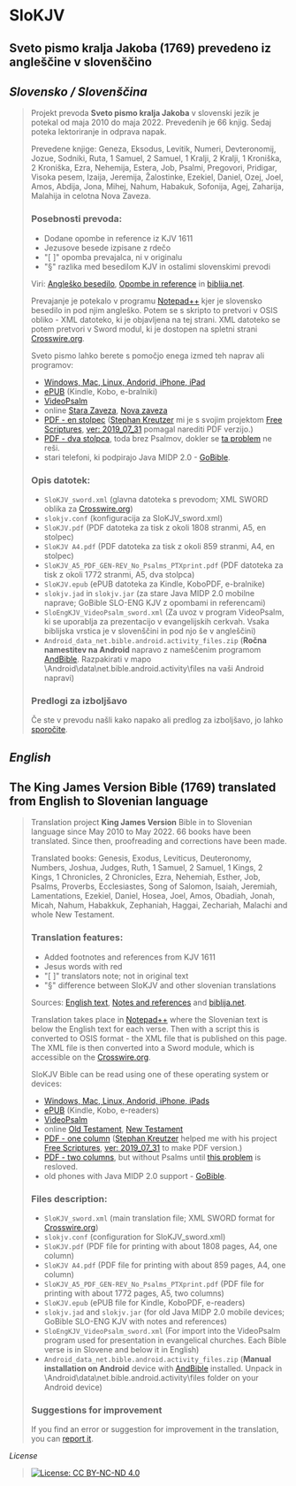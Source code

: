 # SloKJV
## Sveto pismo kralja Jakoba (1769) prevedeno iz angleščine v slovenščino


## *Slovensko / Slovenščina*

>Projekt prevoda **Sveto pismo kralja Jakoba** v slovenski jezik je potekal od maja 2010 do maja 2022. Prevedenih je 66 knjig. Sedaj poteka lektoriranje in odprava napak.
>
>Prevedene knjige: Geneza, Eksodus, Levitik, Numeri, Devteronomij, Jozue, Sodniki, Ruta, 1 Samuel, 2 Samuel, 1 Kralji, 2 Kralji, 1 Kroniška, 2 Kroniška, Ezra, Nehemija, Estera, Job, Psalmi, Pregovori, Pridigar, Visoka pesem, Izaija, Jeremija, Žalostinke, Ezekiel, Daniel, Ozej, Joel, Amos, Abdija, Jona, Mihej, Nahum, Habakuk, Sofonija, Agej, Zaharija, Malahija in celotna Nova Zaveza.
>
> ### Posebnosti prevoda:
>
> - Dodane opombe in reference iz KJV 1611
> - Jezusove besede izpisane z rdečo
> - "[ ]" opomba prevajalca, ni v originalu
> - "§" razlika med besedilom KJV in ostalimi slovenskimi prevodi
> 
>Viri: [Angleško besedilo](http://www.crosswire.org/~dmsmith/kjv2006/), [Opombe in reference](https://www.kingjamesbibleonline.org/Genesis-Chapter-1_Original-1611-KJV/) in [biblija.net](http://www.biblija.net/biblija.cgi?m=&id13=1&id7=1&pos=0&set=6&l=sl).
>
>Prevajanje je potekalo v programu [Notepad++](https://notepad-plus-plus.org/) kjer je slovensko besedilo in pod njim angleško. Potem se s skripto to pretvori v OSIS obliko - XML datoteko, ki je objavljena na tej strani. XML datoteko se potem pretvori v Sword modul, ki je dostopen na spletni strani [Crosswire.org](http://www2.crosswire.org/sword/modules/).
>
> Sveto pismo lahko berete s pomočjo enega izmed teh naprav ali programov:
> - [Windows, Mac, Linux, Andorid, iPhone, iPad](http://wiki.crosswire.org/Choosing_a_SWORD_program)
> - [ePUB](https://github.com/msavli/SloKJV/blob/master/SloKJV.epub) (Kindle, Kobo, e-bralniki)
> - [VideoPsalm](https://myvideopsalm.weebly.com/)
> - online [Stara Zaveza](https://www.aionianbible.org/Bibles/Slovene---Slovene-Savli-Bible/Old), [Nova zaveza](https://www.aionianbible.org/Bibles/Slovene---Slovene-Savli-Bible/New)
> - [PDF - en stolpec]( https://github.com/msavli/SloKJV/blob/master/SloKJV.pdf) ([Stephan Kreutzer](https://skreutzer.de/) mi je s svojim projektom [Free Scriptures](http://www.free-scriptures.org/index.php?page=downloads), [ver: 2019_07_31](http://www.free-scriptures.org/downloads/free-scriptures_gnu_20190731.zip) pomagal narediti PDF verzijo.)
> - [PDF - dva stolpca]( https://github.com/msavli/SloKJV/blob/master/SloKJV_A5_PDF_GEN-REV_No_Psalms_PTXprint.pdf), toda brez Psalmov, dokler se [ta problem]( https://stackoverflow.com/questions/74104362/how-to-include-osis-tag-title-to-existing-python-osis2usfm-py-script) ne reši.
> - stari telefoni, ki podpirajo Java MIDP 2.0 - [GoBible](https://github.com/msavli/SloKJV/blob/master/slokjv.jar).
>
> ### Opis datotek:
> - `SloKJV_sword.xml` (glavna datoteka s prevodom; XML SWORD oblika za [Crosswire.org](https://crosswire.org/sword/modules/ModInfo.jsp?modName=SloKJV))
> - `slokjv.conf` (konfiguracija za SloKJV_sword.xml)
> - `SloKJV.pdf` (PDF datoteka za tisk z okoli 1808 stranmi, A5, en stolpec)
> - `SloKJV A4.pdf` (PDF datoteka za tisk z okoli 859 stranmi, A4, en stolpec)
> - `SloKJV_A5_PDF_GEN-REV_No_Psalms_PTXprint.pdf` (PDF datoteka za tisk z okoli 1772 stranmi, A5, dva stolpca)
> - `SloKJV.epub` (ePUB datoteka za Kindle, KoboPDF, e-bralnike)
> - `slokjv.jad` in `slokjv.jar` (za stare Java MIDP 2.0 mobilne naprave; GoBible SLO-ENG KJV z opombami in referencami)
> - `SloEngKJV_VideoPsalm_sword.xml` (Za uvoz v program VideoPsalm, ki se uporablja za prezentacijo v evangelijskih cerkvah. Vsaka biblijska vrstica je v slovenščini in pod njo še v angleščini)
> - `Android_data_net.bible.android.activity_files.zip` (**Ročna namestitev na Android** napravo z nameščenim programom [AndBible](https://play.google.com/store/apps/details?id=net.bible.android.activity). Razpakirati v mapo \\Android\data\net.bible.android.activity\files na vaši Android napravi)
>
> ### Predlogi za izboljšavo
> Če ste v prevodu našli kako napako ali predlog za izboljšavo, jo lahko [sporočite](mailto:marjan.savli@gmail.com?subject=SloKJV–predlog&body=Predlagam...).


## *English*

## The King James Version Bible (1769) translated from English to Slovenian language

>Translation project **King James Version** Bible in to Slovenian language since May 2010 to May 2022. 66 books have been translated. Since then, proofreading and corrections have been made.
>
>Translated books: Genesis, Exodus, Leviticus, Deuteronomy, Numbers, Joshua, Judges, Ruth, 1 Samuel, 2 Samuel, 1 Kings, 2 Kings, 1 Chronicles, 2 Chronicles, Ezra, Nehemiah, Esther, Job, Psalms, Proverbs, Ecclesiastes, Song of Salomon, Isaiah, Jeremiah, Lamentations, Ezekiel, Daniel, Hosea, Joel, Amos, Obadiah, Jonah, Micah, Nahum, Habakkuk, Zephaniah, Haggai, Zechariah, Malachi and whole New Testament.
>
> ### Translation features:
>
> - Added footnotes and references from KJV 1611
> - Jesus words with red
> - "[ ]" translators note; not in original text
> - "§" difference between SloKJV and other slovenian translations
> 
>Sources: [English text](http://www.crosswire.org/~dmsmith/kjv2006/), [Notes and references](https://www.kingjamesbibleonline.org/Genesis-Chapter-1_Original-1611-KJV/) and [biblija.net](http://www.biblija.net/biblija.cgi?m=&id13=1&id7=1&pos=0&set=6&l=sl).
> 
>Translation takes place in [Notepad++](https://notepad-plus-plus.org/) where the Slovenian text is below the English text for each verse. Then with a script this is converted to OSIS format - the XML file that is published on this page. The XML file is then converted into a Sword module, which is accessible on the [Crosswire.org](http://www2.crosswire.org/sword/modules/). 
>
>SloKJV Bible can be read using one of these operating system or devices:
> - [Windows, Mac, Linux, Andorid, iPhone, iPads](http://wiki.crosswire.org/Choosing_a_SWORD_program)
> - [ePUB](https://github.com/msavli/SloKJV/blob/master/SloKJV.epub) (Kindle, Kobo, e-readers)
> - [VideoPsalm](https://myvideopsalm.weebly.com/)
> - online [Old Testament](https://www.aionianbible.org/Bibles/Slovene---Slovene-Savli-Bible/Old), [New Testament](https://www.aionianbible.org/Bibles/Slovene---Slovene-Savli-Bible/New)
> - [PDF - one column](https://github.com/msavli/SloKJV/blob/master/SloKJV.pdf) ([Stephan Kreutzer](https://skreutzer.de/) helped me with his project [Free Scriptures](http://www.free-scriptures.org/index.php?page=downloads), [ver: 2019_07_31](http://www.free-scriptures.org/downloads/free-scriptures_gnu_20190731.zip) to make PDF version.)
> - [PDF - two columns]( https://github.com/msavli/SloKJV/blob/master/SloKJV_A5_PDF_GEN-REV_No_Psalms_PTXprint.pdf), but without Psalms until [this problem]( https://stackoverflow.com/questions/74104362/how-to-include-osis-tag-title-to-existing-python-osis2usfm-py-script) is resloved.
> - old phones with Java MIDP 2.0 support - [GoBible](https://github.com/msavli/SloKJV/blob/master/slokjv.jar).
>
> ### Files description:
> - `SloKJV_sword.xml` (main translation file; XML SWORD format for [Crosswire.org](https://crosswire.org/sword/modules/ModInfo.jsp?modName=SloKJV))
> - `slokjv.conf` (configuration for SloKJV_sword.xml)
> - `SloKJV.pdf` (PDF file for printing with about 1808 pages, A4, one column)
> - `SloKJV A4.pdf` (PDF file for printing with about 859 pages, A4, one column)
> - `SloKJV_A5_PDF_GEN-REV_No_Psalms_PTXprint.pdf` (PDF file for printing with about 1772 pages, A5, two columns)
> - `SloKJV.epub` (ePUB file for Kindle, KoboPDF, e-readers)
> - `slokjv.jad` and `slokjv.jar` (for old Java MIDP 2.0 mobile devices; GoBible SLO-ENG KJV with notes and references)
> - `SloEngKJV_VideoPsalm_sword.xml` (For import into the VideoPsalm program used for presentation in evangelical churches. Each Bible verse is in Slovene and below it in English)
> - `Android_data_net.bible.android.activity_files.zip` (**Manual installation on Android** device with [AndBible](https://play.google.com/store/apps/details?id=net.bible.android.activity) installed. Unpack in \\Android\data\net.bible.android.activity\files folder on your Android device)
>
> ### Suggestions for improvement
> If you find an error or suggestion for improvement in the translation, you can [report it](mailto:marjan.savli@gmail.com?subject=SloKJV–suggestion&body=Suggestion...).

*License*

>[![License: CC BY-NC-ND 4.0](https://img.shields.io/badge/License-CC%20BY--NC--ND%204.0-lightgrey.svg)](https://creativecommons.org/licenses/by-nc-nd/4.0/)
